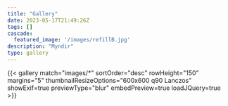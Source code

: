 ```yaml
---
title: "Gallery"
date: 2023-05-17T21:49:26Z
tags: []
cascade:
  featured_image: '/images/refillB.jpg'
description: "Myndir"
type: gallery
---
```


{{< gallery match="images/*" sortOrder="desc" rowHeight="150" margins="5" thumbnailResizeOptions="600x600 q90 Lanczos" showExif=true previewType="blur" embedPreview=true loadJQuery=true >}}


